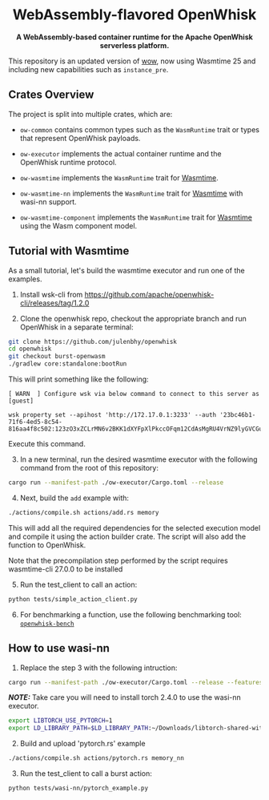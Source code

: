<div align="center">
  <h1>WebAssembly-flavored OpenWhisk</h1>

<strong>A WebAssembly-based container runtime for the Apache OpenWhisk serverless platform.
</strong>
</div>

This repository is an updated version of [wow](https://github.com/PhilippGackstatter/wow/tree/master), now using Wasmtime 25 and including new capabilities such as `instance_pre`.

## Crates Overview

The project is split into multiple crates, which are:

- `ow-common` contains common types such as the `WasmRuntime` trait or types that represent OpenWhisk payloads.
- `ow-executor` implements the actual container runtime and the OpenWhisk runtime protocol.
- `ow-wasmtime` implements the `WasmRuntime` trait for [Wasmtime](https://github.com/bytecodealliance/wasmtime).

- `ow-wasmtime-nn` implements the `WasmRuntime` trait for [Wasmtime](https://github.com/bytecodealliance/wasmtime) with wasi-nn support.

- `ow-wasmtime-component` implements the `WasmRuntime` trait for [Wasmtime](https://github.com/bytecodealliance/wasmtime) using the Wasm component model.

## Tutorial with Wasmtime

As a small tutorial, let's build the wasmtime executor and run one of the examples.

1. Install wsk-cli from https://github.com/apache/openwhisk-cli/releases/tag/1.2.0


2. Clone the openwhisk repo, checkout the appropriate branch and run OpenWhisk in a separate terminal:

```sh
git clone https://github.com/julenbhy/openwhisk
cd openwhisk
git checkout burst-openwasm
./gradlew core:standalone:bootRun
```

This will print something like the following:

```
[ WARN  ] Configure wsk via below command to connect to this server as [guest]

wsk property set --apihost 'http://172.17.0.1:3233' --auth '23bc46b1-71f6-4ed5-8c54-816aa4f8c502:123zO3xZCLrMN6v2BKK1dXYFpXlPkccOFqm12CdAsMgRU4VrNZ9lyGVCGuMDGIwP'
```

Execute this command.

3. In a new terminal, run the desired wasmtime executor with the following command from the root of this repository:

```sh
cargo run --manifest-path ./ow-executor/Cargo.toml --release
```

4. Next, build the `add` example with:

```sh
./actions/compile.sh actions/add.rs memory
```

This will add all the required dependencies for the selected execution model and compile it using the action builder crate. The script will also add the function to OpenWhisk.

Note that the precompilation step performed by the script requires wasmtime-cli 27.0.0 to be installed

5. Run the test_client to call an action:

```sh
python tests/simple_action_client.py
```

6. For benchmarking a function, use the following benchmarking tool:
[`openwhisk-bench`](https://github.com/julenbhy/openwhisk-bench/tree/main)


## How to use wasi-nn

1.  Replace the step 3 with the following intruction:

```sh
cargo run --manifest-path ./ow-executor/Cargo.toml --release --features wasmtime_nn 
```

**_NOTE:_**  Take care you will need to install torch 2.4.0 to use the wasi-nn executor.

```sh
export LIBTORCH_USE_PYTORCH=1
export LD_LIBRARY_PATH=$LD_LIBRARY_PATH:~/Downloads/libtorch-shared-with-deps-2.4.0+cu118/libtorch/lib
```


2. Build and upload 'pytorch.rs' example
```sh
./actions/compile.sh actions/pytorch.rs memory_nn
```

3.  Run the test_client to call a burst action:
```sh
python tests/wasi-nn/pytorch_example.py 
```





